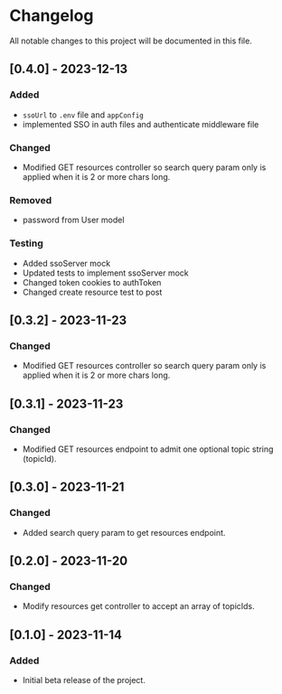 # Changelog

All notable changes to this project will be documented in this file.
## [0.4.0] - 2023-12-13

### Added

- `ssoUrl` to `.env` file and `appConfig`
- implemented SSO in auth files and authenticate middleware file

### Changed

- Modified GET resources controller so search query param only is applied when it is 2 or more chars long.

### Removed

- password from User model

### Testing

- Added ssoServer mock
- Updated tests to implement ssoServer mock
- Changed token cookies to authToken
- Changed create resource test to post

## [0.3.2] - 2023-11-23

### Changed

- Modified GET resources controller so search query param only is applied when it is 2 or more chars long.

## [0.3.1] - 2023-11-23

### Changed

- Modified GET resources endpoint to admit one optional topic string (topicId).

## [0.3.0] - 2023-11-21

### Changed

- Added search query param to get resources endpoint.

## [0.2.0] - 2023-11-20

### Changed

- Modify resources get controller to accept an array of topicIds.

## [0.1.0] - 2023-11-14

### Added

- Initial beta release of the project.
